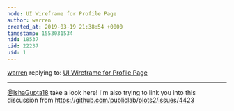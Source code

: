 ```yaml
---
node: UI Wireframe for Profile Page
author: warren
created_at: 2019-03-19 21:38:54 +0000
timestamp: 1553031534
nid: 18537
cid: 22237
uid: 1
---
```




[warren](../profile/warren) replying to: [UI Wireframe for Profile Page](../notes/lekhidugtal/03-13-2019/ui-wireframe-for-profile-page)

----
 [@IshaGupta18](/profile/IshaGupta18) take a look here! I'm also trying to link you into this discussion from https://github.com/publiclab/plots2/issues/4423